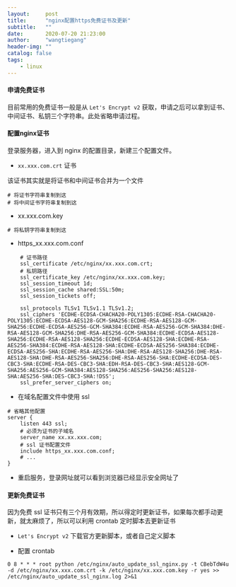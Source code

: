```yaml
---
layout:     post
title:      "nginx配置https免费证书及更新"
subtitle:   ""
date:       2020-07-20 21:23:00
author:     "wangtiegang"
header-img: ""
catalog: false
tags:
    - linux
---
```


#### 申请免费证书

目前常用的免费证书一般是从 ```Let's Encrypt v2``` 获取，申请之后可以拿到证书、中间证书、私钥三个字符串。此处省略申请过程。

#### 配置nginx证书

登录服务器，进入到 nginx 的配置目录，新建三个配置文件。

* ```xx.xxx.com.crt``` 证书

该证书其实就是将证书和中间证书合并为一个文件

```
# 将证书字符串复制到这
# 将中间证书字符串复制到这
```

* xx.xxx.com.key 

```
# 将私钥字符串复制到这
```

* https_xx.xxx.com.conf

```
    # 证书路径
    ssl_certificate /etc/nginx/xx.xxx.com.crt;
    # 私钥路径
    ssl_certificate_key /etc/nginx/xx.xxx.com.key;
    ssl_session_timeout 1d;
    ssl_session_cache shared:SSL:50m;
    ssl_session_tickets off;

    ssl_protocols TLSv1 TLSv1.1 TLSv1.2;
    ssl_ciphers 'ECDHE-ECDSA-CHACHA20-POLY1305:ECDHE-RSA-CHACHA20-POLY1305:ECDHE-ECDSA-AES128-GCM-SHA256:ECDHE-RSA-AES128-GCM-SHA256:ECDHE-ECDSA-AES256-GCM-SHA384:ECDHE-RSA-AES256-GCM-SHA384:DHE-RSA-AES128-GCM-SHA256:DHE-RSA-AES256-GCM-SHA384:ECDHE-ECDSA-AES128-SHA256:ECDHE-RSA-AES128-SHA256:ECDHE-ECDSA-AES128-SHA:ECDHE-RSA-AES256-SHA384:ECDHE-RSA-AES128-SHA:ECDHE-ECDSA-AES256-SHA384:ECDHE-ECDSA-AES256-SHA:ECDHE-RSA-AES256-SHA:DHE-RSA-AES128-SHA256:DHE-RSA-AES128-SHA:DHE-RSA-AES256-SHA256:DHE-RSA-AES256-SHA:ECDHE-ECDSA-DES-CBC3-SHA:ECDHE-RSA-DES-CBC3-SHA:EDH-RSA-DES-CBC3-SHA:AES128-GCM-SHA256:AES256-GCM-SHA384:AES128-SHA256:AES256-SHA256:AES128-SHA:AES256-SHA:DES-CBC3-SHA:!DSS';
    ssl_prefer_server_ciphers on;
```

* 在域名配置文件中使用 ssl

```
# 省略其他配置
server {
    listen 443 ssl;
    # 必须为证书的子域名
    server_name xx.xx.xxx.com;
    # ssl 证书配置文件
    include https_xx.xxx.com.conf;
    # ...
}
```

* 重启服务，登录网址就可以看到浏览器已经显示安全网址了

#### 更新免费证书

因为免费 ssl 证书只有三个月有效期，所以得定时更新证书，如果每次都手动更新，就太麻烦了，所以可以利用 crontab 定时脚本去更新证书

*  ```Let's Encrypt v2``` 下载官方更新脚本，或者自己定义脚本

* 配置 crontab 

```
0 8 * * * root python /etc/nginx/auto_update_ssl_nginx.py -t CBebTdW4u -d /etc/nginx/xx.xxx.com.crt -k /etc/nginx/xx.xxx.com.key -r yes >> /etc/nginx/auto_update_ssl_nginx.log 2>&1
```
